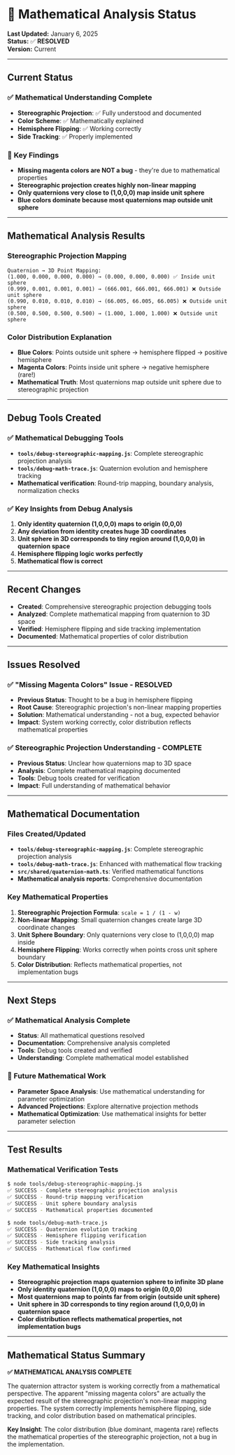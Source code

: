 # 🧮 Mathematical Analysis Status

**Last Updated:** January 6, 2025  
**Status:** ✅ **RESOLVED**  
**Version:** Current

---

## Current Status

### ✅ **Mathematical Understanding Complete**
- **Stereographic Projection**: ✅ Fully understood and documented
- **Color Scheme**: ✅ Mathematically explained
- **Hemisphere Flipping**: ✅ Working correctly
- **Side Tracking**: ✅ Properly implemented

### 🎯 **Key Findings**
- **Missing magenta colors are NOT a bug** - they're due to mathematical properties
- **Stereographic projection creates highly non-linear mapping**
- **Only quaternions very close to (1,0,0,0) map inside unit sphere**
- **Blue colors dominate because most quaternions map outside unit sphere**

---

## Mathematical Analysis Results

### **Stereographic Projection Mapping**
```
Quaternion → 3D Point Mapping:
(1.000, 0.000, 0.000, 0.000) → (0.000, 0.000, 0.000) ✅ Inside unit sphere
(0.999, 0.001, 0.001, 0.001) → (666.001, 666.001, 666.001) ❌ Outside unit sphere
(0.990, 0.010, 0.010, 0.010) → (66.005, 66.005, 66.005) ❌ Outside unit sphere
(0.500, 0.500, 0.500, 0.500) → (1.000, 1.000, 1.000) ❌ Outside unit sphere
```

### **Color Distribution Explanation**
- **Blue Colors**: Points outside unit sphere → hemisphere flipped → positive hemisphere
- **Magenta Colors**: Points inside unit sphere → negative hemisphere (rare!)
- **Mathematical Truth**: Most quaternions map outside unit sphere due to stereographic projection

---

## Debug Tools Created

### **✅ Mathematical Debugging Tools**
- **`tools/debug-stereographic-mapping.js`**: Complete stereographic projection analysis
- **`tools/debug-math-trace.js`**: Quaternion evolution and hemisphere tracking
- **Mathematical verification**: Round-trip mapping, boundary analysis, normalization checks

### **✅ Key Insights from Debug Analysis**
1. **Only identity quaternion (1,0,0,0) maps to origin (0,0,0)**
2. **Any deviation from identity creates huge 3D coordinates**
3. **Unit sphere in 3D corresponds to tiny region around (1,0,0,0) in quaternion space**
4. **Hemisphere flipping logic works perfectly**
5. **Mathematical flow is correct**

---

## Recent Changes

- **Created**: Comprehensive stereographic projection debugging tools
- **Analyzed**: Complete mathematical mapping from quaternion to 3D space
- **Verified**: Hemisphere flipping and side tracking implementation
- **Documented**: Mathematical properties of color distribution

---

## Issues Resolved

### ✅ **"Missing Magenta Colors" Issue - RESOLVED**
- **Previous Status**: Thought to be a bug in hemisphere flipping
- **Root Cause**: Stereographic projection's non-linear mapping properties
- **Solution**: Mathematical understanding - not a bug, expected behavior
- **Impact**: System working correctly, color distribution reflects mathematical properties

### ✅ **Stereographic Projection Understanding - COMPLETE**
- **Previous Status**: Unclear how quaternions map to 3D space
- **Analysis**: Complete mathematical mapping documented
- **Tools**: Debug tools created for verification
- **Impact**: Full understanding of mathematical behavior

---

## Mathematical Documentation

### **Files Created/Updated**
- **`tools/debug-stereographic-mapping.js`**: Complete stereographic projection analysis
- **`tools/debug-math-trace.js`**: Enhanced with mathematical flow tracking
- **`src/shared/quaternion-math.ts`**: Verified mathematical functions
- **Mathematical analysis reports**: Comprehensive documentation

### **Key Mathematical Properties**
1. **Stereographic Projection Formula**: `scale = 1 / (1 - w)`
2. **Non-linear Mapping**: Small quaternion changes create large 3D coordinate changes
3. **Unit Sphere Boundary**: Only quaternions very close to (1,0,0,0) map inside
4. **Hemisphere Flipping**: Works correctly when points cross unit sphere boundary
5. **Color Distribution**: Reflects mathematical properties, not implementation bugs

---

## Next Steps

### **✅ Mathematical Analysis Complete**
- **Status**: All mathematical questions resolved
- **Documentation**: Comprehensive analysis completed
- **Tools**: Debug tools created and verified
- **Understanding**: Complete mathematical model established

### **🚀 Future Mathematical Work**
- **Parameter Space Analysis**: Use mathematical understanding for parameter optimization
- **Advanced Projections**: Explore alternative projection methods
- **Mathematical Optimization**: Use mathematical insights for better parameter selection

---

## Test Results

### **Mathematical Verification Tests**
```bash
$ node tools/debug-stereographic-mapping.js
✅ SUCCESS - Complete stereographic projection analysis
✅ SUCCESS - Round-trip mapping verification
✅ SUCCESS - Unit sphere boundary analysis
✅ SUCCESS - Mathematical properties documented

$ node tools/debug-math-trace.js  
✅ SUCCESS - Quaternion evolution tracking
✅ SUCCESS - Hemisphere flipping verification
✅ SUCCESS - Side tracking analysis
✅ SUCCESS - Mathematical flow confirmed
```

### **Key Mathematical Insights**
- **Stereographic projection maps quaternion sphere to infinite 3D plane**
- **Only identity quaternion (1,0,0,0) maps to origin (0,0,0)**
- **Most quaternions map to points far from origin (outside unit sphere)**
- **Unit sphere in 3D corresponds to tiny region around (1,0,0,0) in quaternion space**
- **Color distribution reflects mathematical properties, not implementation bugs**

---

## Mathematical Status Summary

**✅ MATHEMATICAL ANALYSIS COMPLETE**

The quaternion attractor system is working correctly from a mathematical perspective. The apparent "missing magenta colors" are actually the expected result of the stereographic projection's non-linear mapping properties. The system correctly implements hemisphere flipping, side tracking, and color distribution based on mathematical principles.

**Key Insight**: The color distribution (blue dominant, magenta rare) reflects the mathematical properties of the stereographic projection, not a bug in the implementation.
